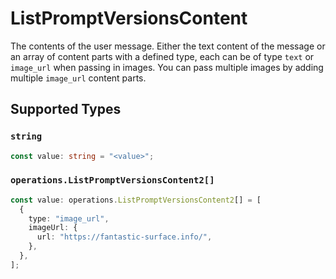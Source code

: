# ListPromptVersionsContent

The contents of the user message. Either the text content of the message or an array of content parts with a defined type, each can be of type `text` or `image_url` when passing in images. You can pass multiple images by adding multiple `image_url` content parts. 


## Supported Types

### `string`

```typescript
const value: string = "<value>";
```

### `operations.ListPromptVersionsContent2[]`

```typescript
const value: operations.ListPromptVersionsContent2[] = [
  {
    type: "image_url",
    imageUrl: {
      url: "https://fantastic-surface.info/",
    },
  },
];
```

